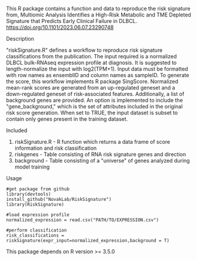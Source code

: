 This R package contains a function and data to reproduce the risk signature from, Multiomic Analysis Identifies a High-Risk Metabolic and TME Depleted Signature that Predicts Early Clinical Failure in DLBCL. https://doi.org/10.1101/2023.06.07.23290748

Description

"riskSignature.R" defines a workflow to reproduce risk signature classifications from the publication. The input required is a normalized DLBCL bulk-RNAseq expression profile at diagnosis. It is suggested to length-normalize the input with log2(TPM+1). Input data must be formatted with row names as ensemblID and column names as sampleID. To generate the score, this workflow implements R package SingScore. Normalized mean-rank scores are generated from an up-regulated geneset and a down-regulated geneset of risk-associated features. Additionally, a list of background genes are provided. An option is implemented to include the "gene_background," which is the set of attributes included in the original risk score generation. When set to TRUE, the input dataset is subset to contain only genes present in the training dataset. 

Included

1. riskSignature.R - R function which returns a data frame of score information and risk classification
2. riskgenes - Table consisting of RNA risk signature genes and direction
3. background - Table consisting of a "universe" of genes analyzed during model training

Usage

```
#get package from github
library(devtools)
install_github("NovakLab/RiskSignature")
library(RiskSignature)

#load expression profile
normalized_expression = read.csv("PATH/TO/EXPRESSION.csv")

#perform classification
risk_classifications = riskSignature(expr_input=normalized_expression,background = T)
```
This package depends on R version >= 3.5.0

